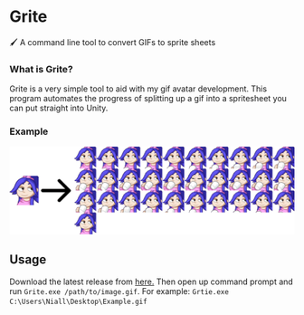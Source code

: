 # Grite
🖌️ A command line tool to convert GIFs to sprite sheets

### What is Grite?

Grite is a very simple tool to aid with my gif avatar development. 
This program automates the progress of splitting up a gif into a spritesheet you can put straight into Unity. 

### Example
![Grite Example](./assets/Example.gif)

## Usage

Download the latest release from [here.](https://github.com/niallsh/Grite/releases/latest/download/Grite.exe) 
Then open up command prompt and run `Grite.exe /path/to/image.gif`. 
For example: `Grtie.exe C:\Users\Niall\Desktop\Example.gif`
